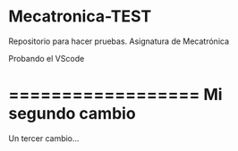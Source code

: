# Mecatronica-TEST
Repositorio para hacer pruebas. Asignatura de Mecatrónica

Probando el VScode

==================
Mi segundo cambio
==================


Un tercer cambio...
